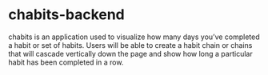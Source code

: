 # chabits-backend
chabits is an application used to visualize how many days you’ve completed a habit or set of habits. Users will be able to create a habit chain or chains that will cascade vertically down the page and show how long a particular habit has been completed in a row.
